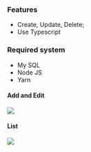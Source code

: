### Features

- Create, Update, Delete;
- Use Typescript

### Required system

- My SQL
- Node JS
- Yarn 

#### Add and Edit

![](https://i.imgur.com/R7jM9w0.png) 

#### List

![](https://i.imgur.com/CnZDnI6.png) 
